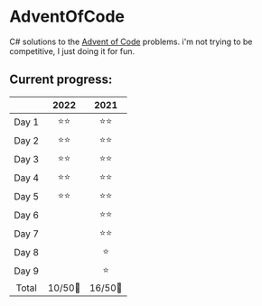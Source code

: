 # AdventOfCode

C# solutions to the [Advent of Code](https://adventofcode.com) problems.
i'm not trying to be competitive, I just doing it for fun.

## Current progress:

||2022|2021|
|:---:|:---:|:---:|
|Day 1|⭐⭐|⭐⭐|
|Day 2|⭐⭐|⭐⭐|
|Day 3|⭐⭐|⭐⭐|
|Day 4|⭐⭐|⭐⭐|
|Day 5|⭐⭐|⭐⭐|
|Day 6||⭐⭐|
|Day 7||⭐⭐|
|Day 8||⭐|
|Day 9||⭐|
|Total|10/50🌟|16/50🌟|
